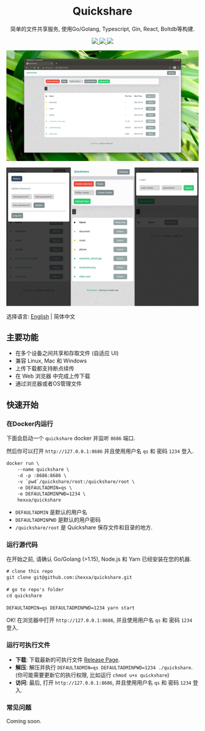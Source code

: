 <h1 align="center">
  Quickshare
</h1>
<p align="center">
  简单的文件共享服务, 使用Go/Golang, Typescript, Gin, React, Boltdb等构建.
</p>
<p align="center">
  <a href="https://github.com/ihexxa/quickshare/actions">
    <img src="https://github.com/ihexxa/quickshare/workflows/quickshare-ci/badge.svg" />
  </a>
  <a href="https://goreportcard.com/report/github.com/ihexxa/quickshare">
    <img src="https://goreportcard.com/badge/github.com/ihexxa/quickshare" />
  </a>
  <a href="https://gitter.im/quickshare/Lobby?utm_source=share-link&utm_medium=link&utm_campaign=share-link">
    <img src="https://badges.gitter.im/Join%20Chat.svg" />
  </a>
<p>

![Quickshare on desktop](./imgs/desktop.jpeg)

![Quickshare on mobile](./imgs/mobile.jpeg)

选择语言: [English](../README.md) | 简体中文

## 主要功能

- 在多个设备之间共享和存取文件 (自适应 UI)
- 兼容 Linux, Mac 和 Windows
- 上传下载都支持断点续传
- 在 Web 浏览器 中完成上传下载
- 通过浏览器或者OS管理文件

## 快速开始

### 在Docker内运行

下面会启动一个 `quickshare` docker 并监听 `8686` 端口.

然后你可以打开 `http://127.0.0.1:8686` 并且使用用户名 `qs` 和 密码 `1234` 登入.

```
docker run \
    --name quickshare \
    -d -p :8686:8686 \
    -v `pwd`/quickshare/root:/quickshare/root \
    -e DEFAULTADMIN=qs \
    -e DEFAULTADMINPWD=1234 \
    hexxa/quickshare
```

- `DEFAULTADMIN` 是默认的用户名
- `DEFAULTADMINPWD` 是默认的用户密码
- `/quickshare/root` 是 Quickshare 保存文件和目录的地方.

### 运行源代码

在开始之前, 请确认 Go/Golang (>1.15), Node.js 和 Yarn 已经安装在您的机器.

```
# clone this repo
git clone git@github.com:ihexxa/quickshare.git

# go to repo's folder
cd quickshare

DEFAULTADMIN=qs DEFAULTADMINPWD=1234 yarn start
```

OK! 在浏览器中打开 `http://127.0.0.1:8686`, 并且使用用户名 `qs` 和 密码 `1234` 登入.

### 运行可执行文件

- **下载**: 下载最新的可执行文件 [Release Page](https://github.com/ihexxa/quickshare/releases).
- **解压**: 解压并执行 `DEFAULTADMIN=qs DEFAULTADMINPWD=1234 ./quickshare`. (你可能需要更新它的执行权限, 比如运行 `chmod u+x quickshare`)
- **访问**: 最后, 打开 `http://127.0.0.1:8686`, 并且使用用户名 `qs` 和 密码 `1234` 登入.

### 常见问题

Coming soon.

